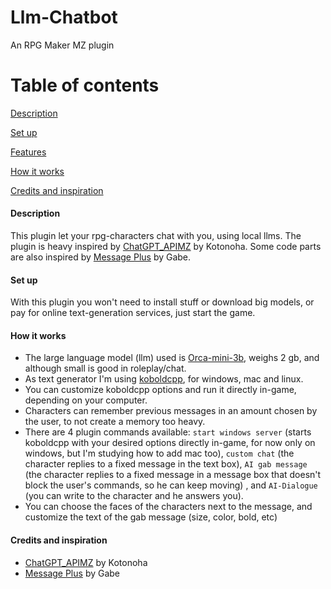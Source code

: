 # Llm-Chatbot
An RPG Maker MZ plugin

# Table of contents
[Description](#description)

[Set up](#set-up)

[Features](#features)

[How it works](#how-it-works)

[Credits and inspiration](#credits-and-inspiration)

#### Description
This plugin let your rpg-characters chat with you, using local llms. The plugin is heavy inspired by [ChatGPT_APIMZ](https://github.com/kotonoha0109/kotonoha_tkoolMZ_Plugins/blob/main/plugins/ChatGPT_APIMZ.js) by Kotonoha.
Some code parts are also inspired by [Message Plus](https://forums.rpgmakerweb.com/index.php?threads/gabe-mz-message-plus.127925/) by Gabe.

#### Set up
With this plugin you won't need to install stuff or download big models, or pay for online text-generation services, just start the game.

#### How it works
- The large language model (llm) used is [Orca-mini-3b](https://huggingface.co/TheBloke/orca_mini_3B-GGML), weighs 2 gb, and although small is good in roleplay/chat.
- As text generator I'm using [koboldcpp](https://github.com/LostRuins/koboldcpp), for windows, mac and linux.
- You can customize koboldcpp options and run it directly in-game, depending on your computer.
- Characters can remember previous messages in an amount chosen by the user, to not create a memory too heavy.
- There are 4 plugin commands available: `start windows server` (starts koboldcpp with your desired options directly in-game, for now only on windows, but I'm studying how to add mac too), `custom chat` (the character replies to a fixed message in the text box), `AI gab message` (the character replies to a fixed message in a message box that doesn't block the user's commands, so he can keep moving) , and `AI-Dialogue` (you can write to the character and he answers you).
- You can choose the faces of the characters next to the message, and customize the text of the gab message (size, color, bold, etc)

#### Credits and inspiration
- [ChatGPT_APIMZ](https://github.com/kotonoha0109/kotonoha_tkoolMZ_Plugins/blob/main/plugins/ChatGPT_APIMZ.js) by Kotonoha
- [Message Plus](https://forums.rpgmakerweb.com/index.php?threads/gabe-mz-message-plus.127925/) by Gabe
